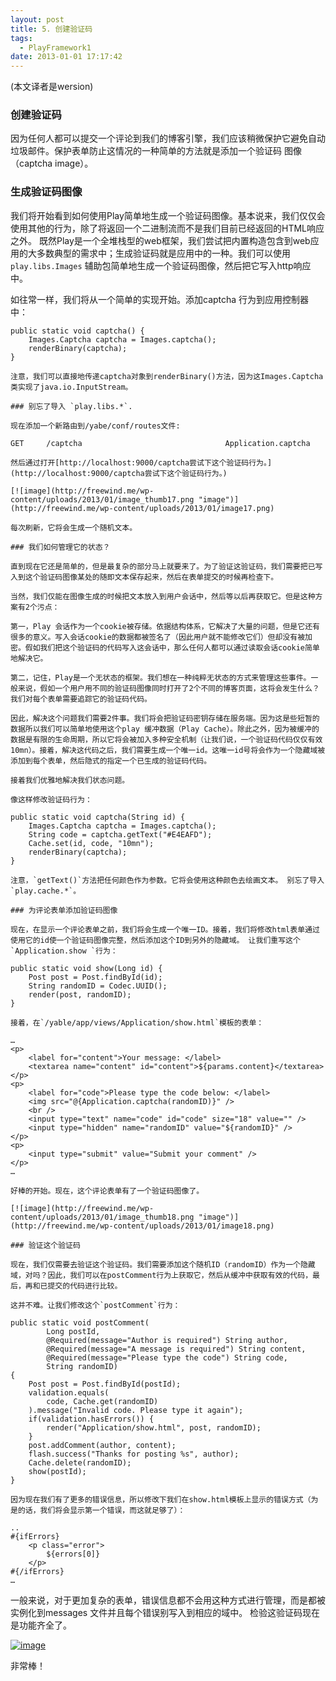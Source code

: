 ```yaml
---
layout: post
title: 5. 创建验证码
tags:
  - PlayFramework1
date: 2013-01-01 17:17:42
---
```


(本文译者是wersion)

### 创建验证码

因为任何人都可以提交一个评论到我们的博客引擎，我们应该稍微保护它避免自动垃圾邮件。保护表单防止这情况的一种简单的方法就是添加一个验证码 图像（captcha image）。

### 生成验证码图像

我们将开始看到如何使用Play简单地生成一个验证码图像。基本说来，我们仅仅会使用其他的行为，除了将返回一个二进制流而不是我们目前已经返回的HTML响应之外。 既然Play是一个全堆栈型的web框架，我们尝试把内置构造包含到web应用的大多数典型的需求中；生成验证码就是应用中的一种。我们可以使用`play.libs.Images` 辅助包简单地生成一个验证码图像，然后把它写入http响应中。

如往常一样，我们将从一个简单的实现开始。添加captcha 行为到应用控制器中：

    public static void captcha() {
        Images.Captcha captcha = Images.captcha();
        renderBinary(captcha);
    }

    注意，我们可以直接地传递captcha对象到renderBinary()方法，因为这Images.Captcha类实现了java.io.InputStream。

    ### 别忘了导入 `play.libs.*`.

    现在添加一个新路由到/yabe/conf/routes文件:

    GET     /captcha                                Application.captcha

    然后通过打开[http://localhost:9000/captcha尝试下这个验证码行为。](http://localhost:9000/captcha尝试下这个验证码行为。)

    [![image](http://freewind.me/wp-content/uploads/2013/01/image_thumb17.png "image")](http://freewind.me/wp-content/uploads/2013/01/image17.png)

    每次刷新，它将会生成一个随机文本。

    ### 我们如何管理它的状态？

    直到现在它还是简单的，但是最复杂的部分马上就要来了。为了验证这验证码，我们需要把已写入到这个验证码图像某处的随即文本保存起来，然后在表单提交的时候再检查下。

    当然，我们仅能在图像生成的时候把文本放入到用户会话中，然后等以后再获取它。但是这种方案有2个污点：

    第一，Play 会话作为一个cookie被存储。依据结构体系，它解决了大量的问题，但是它还有很多的意义。写入会话cookie的数据都被签名了（因此用户就不能修改它们）但却没有被加密。假如我们把这个验证码的代码写入这会话中，那么任何人都可以通过读取会话cookie简单地解决它。

    第二，记住，Play是一个无状态的框架。我们想在一种纯粹无状态的方式来管理这些事件。一般来说，假如一个用户用不同的验证码图像同时打开了2个不同的博客页面，这将会发生什么？我们对每个表单需要追踪它的验证码代码。

    因此，解决这个问题我们需要2件事。我们将会把验证码密钥存储在服务端。因为这是些短暂的数据所以我们可以简单地使用这个play 缓冲数据（Play Cache）。除此之外，因为被缓冲的数据是有限的生命周期，所以它将会被加入多种安全机制（让我们说，一个验证码代码仅仅有效10mn）。接着，解决这代码之后，我们需要生成一个唯一id。这唯一id号将会作为一个隐藏域被添加到每个表单，然后隐式的指定一个已生成的验证码代码。

    接着我们优雅地解决我们状态问题。

    像这样修改验证码行为：

    public static void captcha(String id) {
        Images.Captcha captcha = Images.captcha();
        String code = captcha.getText("#E4EAFD");
        Cache.set(id, code, "10mn");
        renderBinary(captcha);
    }

    注意，`getText()`方法把任何颜色作为参数。它将会使用这种颜色去绘画文本。 别忘了导入`play.cache.*`。

    ### 为评论表单添加验证码图像

    现在，在显示一个评论表单之前，我们将会生成一个唯一ID。接着，我们将修改html表单通过使用它的id使一个验证码图像完整，然后添加这个ID到另外的隐藏域。 让我们重写这个 `Application.show `行为：

    public static void show(Long id) {
        Post post = Post.findById(id);
        String randomID = Codec.UUID();
        render(post, randomID);
    }

    接着，在`/yable/app/views/Application/show.html`模板的表单：

    …
    <p>
        <label for="content">Your message: </label>
        <textarea name="content" id="content">${params.content}</textarea>
    </p>
    <p>
        <label for="code">Please type the code below: </label>
        <img src="@{Application.captcha(randomID)}" />
        <br />
        <input type="text" name="code" id="code" size="18" value="" />
        <input type="hidden" name="randomID" value="${randomID}" />
    </p>
    <p>
        <input type="submit" value="Submit your comment" />
    </p>
    …

    好棒的开始。现在，这个评论表单有了一个验证码图像了。 

    [![image](http://freewind.me/wp-content/uploads/2013/01/image_thumb18.png "image")](http://freewind.me/wp-content/uploads/2013/01/image18.png)

    ### 验证这个验证码

    现在，我们仅需要去验证这个验证码。我们需要添加这个随机ID（randomID）作为一个隐藏域，对吗？因此，我们可以在postComment行为上获取它，然后从缓冲中获取有效的代码，最后，再和已提交的代码进行比较。

    这并不难。让我们修改这个`postComment`行为：

    public static void postComment(
            Long postId, 
            @Required(message="Author is required") String author, 
            @Required(message="A message is required") String content, 
            @Required(message="Please type the code") String code, 
            String randomID) 
    {
        Post post = Post.findById(postId);
        validation.equals(
            code, Cache.get(randomID)
        ).message("Invalid code. Please type it again");
        if(validation.hasErrors()) {
            render("Application/show.html", post, randomID);
        }
        post.addComment(author, content);
        flash.success("Thanks for posting %s", author);
        Cache.delete(randomID);
        show(postId);
    }

    因为现在我们有了更多的错误信息，所以修改下我们在show.html模板上显示的错误方式（为是的话，我们将会显示第一个错误，而这就足够了）：

    .. 
    #{ifErrors}
        <p class="error">
            ${errors[0]}
        </p>
    #{/ifErrors}
    …

一般来说，对于更加复杂的表单，错误信息都不会用这种方式进行管理，而是都被实例化到messages 文件并且每个错误别写入到相应的域中。 检验这验证码现在是功能齐全了。 

[![image](http://freewind.me/wp-content/uploads/2013/01/image_thumb19.png "image")](http://freewind.me/wp-content/uploads/2013/01/image19.png)

非常棒！